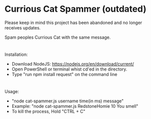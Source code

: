 # Currious Cat Spammer (outdated)
Please keep in mind this project has been abandoned and no longer receives updates.

Spam peoples Currious Cat with the same message.
#
Installation:

 - Download NodeJS: https://nodejs.org/en/download/current/
 - Open PowerShell or terminal whist cd'ed in the directory.
 - Type "run npm install request" on the command line
#
Usage:
 - "node cat-spammer.js username time(in ms) message"
 - Example: "node cat-spammer.js RedstoneHomie 10 You smell"
 - To kill the process, Hold "CTRL + C"
#
